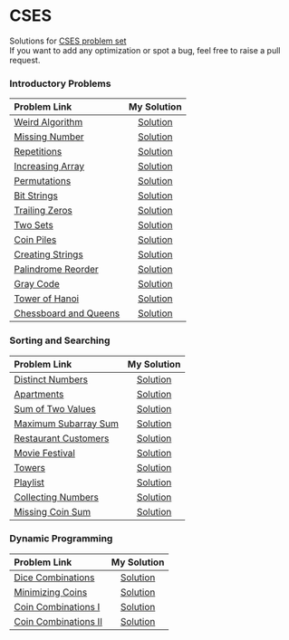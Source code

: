 # CSES

Solutions for [CSES problem set](https://cses.fi/problemset/) \
If you want to add any optimization or spot a bug, feel free to raise a pull request.

### Introductory Problems

| Problem Link | My Solution |
| :------------ | :-----------: |
| [Weird Algorithm](https://cses.fi/problemset/task/1068) | [Solution](./Introductory_Problems/Weird_Algorithm.cpp) |
| [Missing Number](https://cses.fi/problemset/task/1083) | [Solution](./Introductory_Problems/Missing_Number.cpp) |
| [Repetitions](https://cses.fi/problemset/task/1069) | [Solution](./Introductory_Problems/Repetitions.cpp) |
| [Increasing Array](https://cses.fi/problemset/task/1094) | [Solution](./Introductory_Problems/Increasing_Array.cpp) |
| [Permutations](https://cses.fi/problemset/task/1070/) | [Solution](./Introductory_Problems/Permutations.cpp) |
| [Bit Strings](https://cses.fi/problemset/task/1617/) | [Solution](./Introductory_Problems/Bit_Strings.cpp) |
| [Trailing Zeros](https://cses.fi/problemset/task/1618) | [Solution](./Introductory_Problems/Trailing_Zeros.cpp) |
| [Two Sets](https://cses.fi/problemset/task/1092/) | [Solution](./Introductory_Problems/Two_Sets.cpp) |
| [Coin Piles](https://cses.fi/problemset/task/1754/) | [Solution](./Introductory_Problems/Coin_Piles.cpp) |
| [Creating Strings](https://cses.fi/problemset/task/1622) | [Solution](./Introductory_Problems/Creating_Strings.cpp) |
| [Palindrome Reorder](https://cses.fi/problemset/task/1755) | [Solution](./Introductory_Problems/Palindrome_Reorder.cpp) |
| [Gray Code](https://cses.fi/problemset/task/2205/) | [Solution](./Introductory_Problems/Gray_Code.cpp) |
| [Tower of Hanoi](https://cses.fi/problemset/task/2165/)  | [Solution](./Introductory_Problems/Tower_of_Hanoi.cpp) |
| [Chessboard and Queens](https://cses.fi/problemset/task/1624/) |  [Solution](./Introductory_Problems/Chessboard_and_Queens.cpp) |


### Sorting and Searching

| Problem Link | My Solution |
| :------------ | :-----------: |
| [Distinct Numbers](https://cses.fi/problemset/task/1621/) | [Solution](./Sorting_and_Searching/Distinct_Numbers.cpp) |
| [Apartments](https://cses.fi/problemset/task/1084/) | [Solution](./Sorting_and_Searching/Apartments.cpp) |
| [Sum of Two Values](https://cses.fi/problemset/result/9002551/) | [Solution](./Sorting_and_Searching/Sum_of_Two_Values.cpp) |
| [Maximum Subarray Sum](https://cses.fi/problemset/task/1643/) | [Solution](./Sorting_and_Searching/Maximum_Subarray_Sum.cpp) |
| [Restaurant Customers](https://cses.fi/problemset/task/1619/) | [Solution](./Sorting_and_Searching/Restaurant_Customers.cpp) |
| [Movie Festival](https://cses.fi/problemset/task/1629/) | [Solution](./Sorting_and_Searching/Movie_Festival.cpp) |
| [Towers](https://cses.fi/problemset/task/1073/) | [Solution](./Sorting_and_Searching/Towers.cpp) |
| [Playlist](https://cses.fi/problemset/task/1141) | [Solution](./Sorting_and_Searching/Playlist.cpp) |
| [Collecting Numbers](https://cses.fi/problemset/task/2216/) | [Solution](./Sorting_and_Searching/Collecting_Numbers.cpp) |
| [Missing Coin Sum](https://cses.fi/problemset/result/9035118/) | [Solution](./Sorting_and_Searching/Missing_Coin_Sum.cpp) |


### Dynamic Programming

| Problem Link | My Solution |
| :------------ | :-----------: |
| [Dice Combinations](https://cses.fi/problemset/task/1633/) | [Solution](./Dynamic_Programming/Dice_Combinations.cpp) |
| [Minimizing Coins](https://cses.fi/problemset/task/1634/) | [Solution](./Dynamic_Programming/Minimizing_Coins.cpp) |
| [Coin Combinations I](https://cses.fi/problemset/task/1635/) | [Solution](./Dynamic_Programming/Coin_Combinations_I.cpp) |
| [Coin Combinations II](https://cses.fi/problemset/task/1636/) | [Solution](./Dynamic_Programming/Coin_Combinations_II.cpp) |